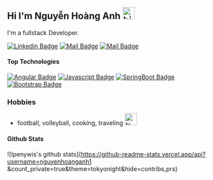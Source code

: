## Hi I'm Nguyễn Hoàng Anh <img src="https://user-images.githubusercontent.com/1303154/88677602-1635ba80-d120-11ea-84d8-d263ba5fc3c0.gif" width="28px" alt="hi">

I'm a fullstack Developer.


[![Linkedin Badge](https://img.shields.io/badge/-nguyenhoanganh1-0e76a8?style=flat&labelColor=0e76a8&logo=linkedin&logoColor=white)](https://www.linkedin.com/in/vuduylinh/) 
[![Mail Badge](https://img.shields.io/badge/-@nguyenhoanganh1-e84393?style=flat&labelColor=e84393&logo=instagram&logoColor=white)](https://instagram.com/duylinh313) 
[![Mail Badge](https://img.shields.io/badge/-nguyenhoanganh1-c0392b?style=flat&labelColor=c0392b&logo=gmail&logoColor=white)](mailto:vulinh3609@gmail.com)

#### Top Technologies

[![Angular Badge](https://img.shields.io/badge/-Angular-red?style=for-the-badge&labelColor=black&logo=Angular&logoColor=red)](#) [![Javascript Badge](https://img.shields.io/badge/-Javascript-F0DB4F?style=for-the-badge&labelColor=black&logo=javascript&logoColor=F0DB4F)](#) [![SpringBoot Badge](https://img.shields.io/badge/-SpringBoot-green?style=for-the-badge&labelColor=black&logo=springboot&logoColor=green)](#) [![Bootstrap Badge](https://img.shields.io/badge/-Bootstrap-purple?style=for-the-badge&labelColor=white&logo=Bootstrap&logoColor=purple)](#) 

### Hobbies
- football, volleyball, cooking, traveling <img src="https://www.icegif.com/wp-content/uploads/smile-icegif-1.gif" width="28px" alt="hi">


#### Github Stats

![Ipenywis's github stats](https://github-readme-stats.vercel.app/api?username=nguyenhoanganh1
&count_private=true&theme=tokyonight&hide=contribs,prs)

</details>


[reactplaylist]: https://www.youtube.com/
[vscodetutorial]: https://www.youtube.com/
[htmltutorial]: https://www.youtube.com/
[javascripttutorial]: https://www.youtube.com/
